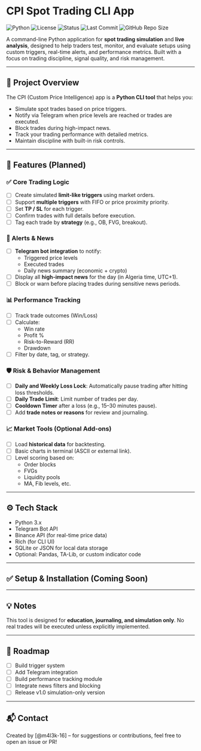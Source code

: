 # CPI Spot Trading CLI App

![Python](https://img.shields.io/badge/Python-3.10-blue.svg)
![License](https://img.shields.io/badge/License-MIT-green.svg)
![Status](https://img.shields.io/badge/status-in%20development-yellow)
![Last Commit](https://img.shields.io/github/last-commit/M4l3k-16/CPI)
![GitHub Repo Size](https://img.shields.io/github/repo-size/M4l3k-16/CPI)

A command-line Python application for **spot trading simulation** and **live analysis**, designed to help traders test, monitor, and evaluate setups using custom triggers, real-time alerts, and performance metrics. Built with a focus on trading discipline, signal quality, and risk management.

---

## 🚀 Project Overview

The CPI (Custom Price Intelligence) app is a **Python CLI tool** that helps you:

- Simulate spot trades based on price triggers.
- Notify via Telegram when price levels are reached or trades are executed.
- Block trades during high-impact news.
- Track your trading performance with detailed metrics.
- Maintain discipline with built-in risk controls.

---

## 🔧 Features (Planned)

### ✅ Core Trading Logic

- [ ] Create simulated **limit-like triggers** using market orders.
- [ ] Support **multiple triggers** with FIFO or price proximity priority.
- [ ] Set **TP / SL** for each trigger.
- [ ] Confirm trades with full details before execution.
- [ ] Tag each trade by **strategy** (e.g., OB, FVG, breakout).

### 🔔 Alerts & News

- [ ] **Telegram bot integration** to notify:
  - Triggered price levels
  - Executed trades
  - Daily news summary (economic + crypto)
- [ ] Display all **high-impact news** for the day (in Algeria time, UTC+1).
- [ ] Block or warn before placing trades during sensitive news periods.

### 📊 Performance Tracking

- [ ] Track trade outcomes (Win/Loss)
- [ ] Calculate:
  - Win rate
  - Profit %
  - Risk-to-Reward (RR)
  - Drawdown
- [ ] Filter by date, tag, or strategy.

### 🛡️ Risk & Behavior Management

- [ ] **Daily and Weekly Loss Lock**: Automatically pause trading after hitting loss thresholds.
- [ ] **Daily Trade Limit**: Limit number of trades per day.
- [ ] **Cooldown Timer** after a loss (e.g., 15–30 minutes pause).
- [ ] Add **trade notes or reasons** for review and journaling.

### 📈 Market Tools (Optional Add-ons)

- [ ] Load **historical data** for backtesting.
- [ ] Basic charts in terminal (ASCII or external link).
- [ ] Level scoring based on:
  - Order blocks
  - FVGs
  - Liquidity pools
  - MA, Fib levels, etc.

---

## ⚙️ Tech Stack

- Python 3.x
- Telegram Bot API
- Binance API (for real-time price data)
- Rich (for CLI UI)
- SQLite or JSON for local data storage
- Optional: Pandas, TA-Lib, or custom indicator code

---

## ✅ Setup & Installation (Coming Soon)

---

## 💡 Notes

This tool is designed for **education, journaling, and simulation only**. No real trades will be executed unless explicitly implemented.

---

## 📌 Roadmap

- [ ] Build trigger system
- [ ] Add Telegram integration
- [ ] Build performance tracking module
- [ ] Integrate news filters and blocking
- [ ] Release v1.0 simulation-only version

---

## 📬 Contact

Created by [@m4l3k-16] – for suggestions or contributions, feel free to open an issue or PR!
